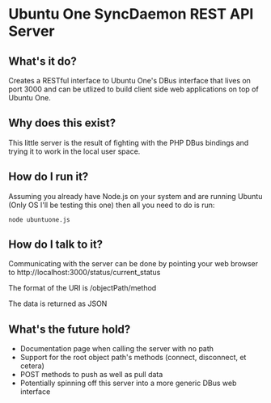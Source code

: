 # Ubuntu One SyncDaemon REST API Server

## What's it do?

Creates a RESTful interface to Ubuntu One's DBus interface that lives on port 3000 and can be utlized to build client side web applications on top of Ubuntu One.

## Why does this exist?

This little server is the result of fighting with the PHP DBus bindings and trying it to work in the local user space.

## How do I run it?

Assuming you already have Node.js on your system and are running Ubuntu (Only OS I'll be testing this one) then all you need to do is run:

	node ubuntuone.js

## How do I talk to it?

Communicating with the server can be done by pointing your web browser to http://localhost:3000/status/current_status

The format of the URI is /objectPath/method

The data is returned as JSON

## What's the future hold?

* Documentation page when calling the server with no path
* Support for the root object path's methods (connect, disconnect, et cetera)
* POST methods to push as well as pull data
* Potentially spinning off this server into a more generic DBus web interface
